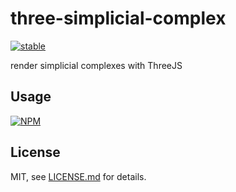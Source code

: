 # three-simplicial-complex

[![stable](http://badges.github.io/stability-badges/dist/stable.svg)](http://github.com/badges/stability-badges)

render simplicial complexes with ThreeJS

## Usage

[![NPM](https://nodei.co/npm/three-simplicial-complex.png)](https://nodei.co/npm/three-simplicial-complex/)

## License

MIT, see [LICENSE.md](http://github.com/mattdesl/three-simplicial-complex/blob/master/LICENSE.md) for details.
